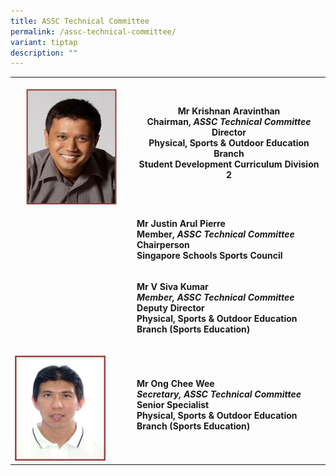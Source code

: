 ```yaml
---
title: ASSC Technical Committee
permalink: /assc-technical-committee/
variant: tiptap
description: ""
---
```

<table style="minWidth: 50px">
<colgroup>
<col>
<col>
</colgroup>
<tbody>
<tr>
<th rowspan="1" colspan="1">
<p></p>
<div class="isomer-image-wrapper">
<img style="width: 80%;" height="auto" width="100%" alt="" src="/images/Technical Committee/Krishnan_Aravinthan.png">
</div>
</th>
<th rowspan="1" colspan="1">
<p>Mr Krishnan Aravinthan
<br>Chairman<strong>, <em>ASSC Technical Committee</em></strong> 
<br>Director
<br>Physical, Sports &amp; Outdoor Education Branch
<br>Student Development Curriculum Division 2</p>
<p></p>
</th>
</tr>
<tr>
<td rowspan="1" colspan="1">
<p></p>
</td>
<td rowspan="1" colspan="1">
<p><strong>Mr Justin Arul Pierre</strong> 
<br><strong>Member, <em>ASSC Technical Committee</em></strong> 
<br><strong>Chairperson</strong> 
<br><strong>Singapore Schools Sports Council</strong> 
<br>
</p>
</td>
</tr>
<tr>
<td rowspan="1" colspan="1">
<p></p>
</td>
<td rowspan="1" colspan="1">
<p><strong>Mr V Siva Kumar&nbsp; <br><em>Member, ASSC Technical Committee</em></strong> 
<br><strong>Deputy Director</strong> 
<br><strong>Physical, Sports &amp; Outdoor Education Branch (Sports Education)</strong>
</p>
</td>
</tr>
<tr>
<td rowspan="1" colspan="1">
<p></p>
<div class="isomer-image-wrapper">
<img style="width: 80%;" height="auto" width="100%" alt="" src="/images/Technical Committee/Ong_Chee_Wee.jpg">
</div>
</td>
<td rowspan="1" colspan="1">
<p><strong>Mr Ong Chee Wee</strong> 
<br><strong><em>Secretary, ASSC Technical Committee</em></strong> 
<br><strong>Senior Specialist</strong> 
<br><strong>Physical, Sports &amp; Outdoor Education Branch (Sports Education)</strong>
</p>
</td>
</tr>
</tbody>
</table>
<p></p>